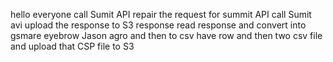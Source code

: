 hello everyone
call Sumit API
repair the request for summit API
call Sumit avi
upload the response to S3
response read response and convert into gsmare eyebrow Jason agro and then to csv have row and then two csv file and upload that CSP file to S3
